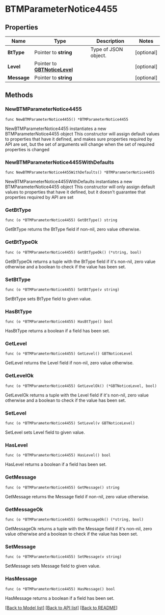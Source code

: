 # BTMParameterNotice4455

## Properties

Name | Type | Description | Notes
------------ | ------------- | ------------- | -------------
**BtType** | Pointer to **string** | Type of JSON object. | [optional] 
**Level** | Pointer to [**GBTNoticeLevel**](GBTNoticeLevel.md) |  | [optional] 
**Message** | Pointer to **string** |  | [optional] 

## Methods

### NewBTMParameterNotice4455

`func NewBTMParameterNotice4455() *BTMParameterNotice4455`

NewBTMParameterNotice4455 instantiates a new BTMParameterNotice4455 object
This constructor will assign default values to properties that have it defined,
and makes sure properties required by API are set, but the set of arguments
will change when the set of required properties is changed

### NewBTMParameterNotice4455WithDefaults

`func NewBTMParameterNotice4455WithDefaults() *BTMParameterNotice4455`

NewBTMParameterNotice4455WithDefaults instantiates a new BTMParameterNotice4455 object
This constructor will only assign default values to properties that have it defined,
but it doesn't guarantee that properties required by API are set

### GetBtType

`func (o *BTMParameterNotice4455) GetBtType() string`

GetBtType returns the BtType field if non-nil, zero value otherwise.

### GetBtTypeOk

`func (o *BTMParameterNotice4455) GetBtTypeOk() (*string, bool)`

GetBtTypeOk returns a tuple with the BtType field if it's non-nil, zero value otherwise
and a boolean to check if the value has been set.

### SetBtType

`func (o *BTMParameterNotice4455) SetBtType(v string)`

SetBtType sets BtType field to given value.

### HasBtType

`func (o *BTMParameterNotice4455) HasBtType() bool`

HasBtType returns a boolean if a field has been set.

### GetLevel

`func (o *BTMParameterNotice4455) GetLevel() GBTNoticeLevel`

GetLevel returns the Level field if non-nil, zero value otherwise.

### GetLevelOk

`func (o *BTMParameterNotice4455) GetLevelOk() (*GBTNoticeLevel, bool)`

GetLevelOk returns a tuple with the Level field if it's non-nil, zero value otherwise
and a boolean to check if the value has been set.

### SetLevel

`func (o *BTMParameterNotice4455) SetLevel(v GBTNoticeLevel)`

SetLevel sets Level field to given value.

### HasLevel

`func (o *BTMParameterNotice4455) HasLevel() bool`

HasLevel returns a boolean if a field has been set.

### GetMessage

`func (o *BTMParameterNotice4455) GetMessage() string`

GetMessage returns the Message field if non-nil, zero value otherwise.

### GetMessageOk

`func (o *BTMParameterNotice4455) GetMessageOk() (*string, bool)`

GetMessageOk returns a tuple with the Message field if it's non-nil, zero value otherwise
and a boolean to check if the value has been set.

### SetMessage

`func (o *BTMParameterNotice4455) SetMessage(v string)`

SetMessage sets Message field to given value.

### HasMessage

`func (o *BTMParameterNotice4455) HasMessage() bool`

HasMessage returns a boolean if a field has been set.


[[Back to Model list]](../README.md#documentation-for-models) [[Back to API list]](../README.md#documentation-for-api-endpoints) [[Back to README]](../README.md)


